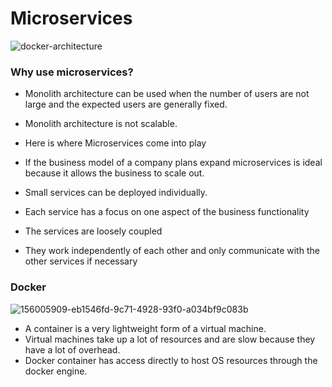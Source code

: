 # Microservices

![docker-architecture](https://user-images.githubusercontent.com/98215575/156015746-11792885-f4d9-4239-b518-fc0f9ed56909.png)


### Why use microservices?
- Monolith architecture can be used when the number of users are not large and the expected users are generally fixed.
- Monolith architecture is not scalable.

- Here is where Microservices come into play
- If the business model of a company plans expand microservices is ideal because it allows the business to scale out.
- Small services can be deployed individually. 
- Each service has a focus on one aspect of the business functionality
- The services are loosely coupled
- They work independently of each other and only communicate with the other services if necessary


  
### Docker 

![156005909-eb1546fd-9c71-4928-93f0-a034bf9c083b](https://user-images.githubusercontent.com/98215575/156017253-5e82b537-8de0-4326-9257-6abbd9b100e6.png)

- A container is a very lightweight form of a virtual machine. 
- Virtual machines take up a lot of resources and are slow because they have a lot of overhead.
- Docker container has access directly to host OS resources through the docker engine.


